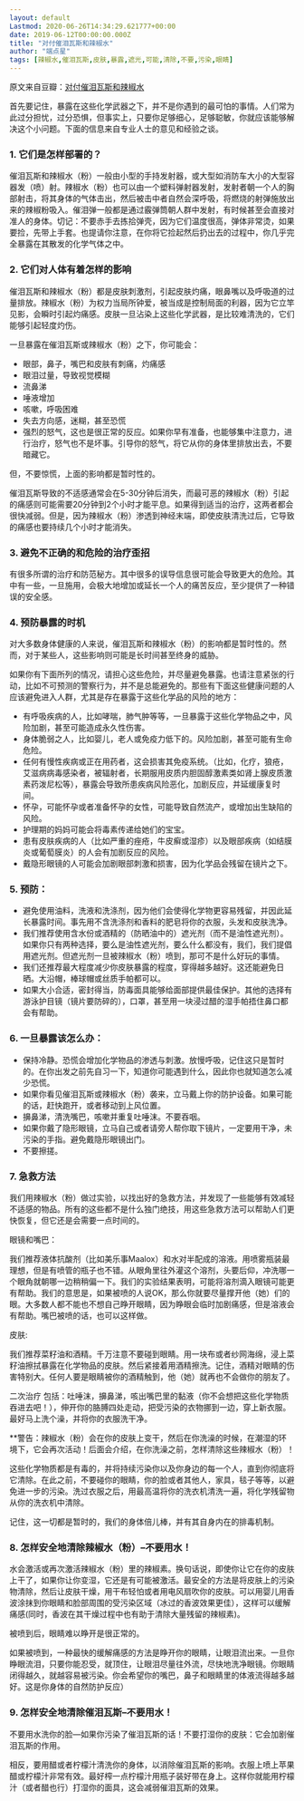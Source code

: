 ```yaml
---
layout: default
Lastmod: 2020-06-26T14:34:29.621777+00:00
date: 2019-06-12T00:00:00.000Z
title: "对付催泪瓦斯和辣椒水"
author: "端点星"
tags: [辣椒水,催泪瓦斯,皮肤,暴露,遮光,可能,清除,不要,污染,眼睛]
---
```


原文来自豆瓣：[对付催泪瓦斯和辣椒水](https://www.douban.com/note/291326587/)

首先要记住，暴露在这些化学武器之下，并不是你遇到的最可怕的事情。人们常为此过分担忧，过分恐惧，但事实上，只要你足够细心，足够聪敏，你就应该能够解决这个小问题。下面的信息来自专业人士的意见和经验之谈。

### 1\. 它们是怎样部署的？

催泪瓦斯和辣椒水（粉）一般由小型的手持发射器，或大型如消防车大小的大型容器发（喷）射。辣椒水（粉）也可以由一个塑料弹射器发射，发射者朝一个人的胸部射击，将其身体的气体击出，然后被击中者自然会深呼吸，将燃烧的射弹施放出来的辣椒粉吸入。催泪弹一般都是通过霰弹筒朝人群中发射，有时候甚至会直接对准人的身体。切记：不要赤手去拣拾弹壳，因为它们温度很高，弹体非常烫，如果要捡，先带上手套。也提请你注意，在你将它捡起然后扔出去的过程中，你几乎完全暴露在其散发的化学气体之中。

### 2\. 它们对人体有着怎样的影响

催泪瓦斯和辣椒水（粉）都是皮肤刺激剂，引起皮肤灼痛，眼鼻嘴以及呼吸道的过量排放。辣椒水（粉）为权力当局所钟爱，被当成是控制局面的利器，因为它立竿见影，会瞬时引起灼痛感。皮肤一旦沾染上这些化学武器，是比较难清洗的，它们能够引起轻度灼伤。

一旦暴露在催泪瓦斯或辣椒水（粉）之下，你可能会：

*   眼部，鼻子，嘴巴和皮肤有刺痛，灼痛感
*   眼泪过量，导致视觉模糊
*   流鼻涕
*   唾液增加
*   咳嗽，呼吸困难
*   失去方向感，迷糊，甚至恐慌
*   强烈的怒气，这也是很正常的反应。如果你早有准备，也能够集中注意力，进行治疗，怒气也不是坏事。引导你的怒气，将它从你的身体里排放出去，不要暗藏它。

但，不要惊慌，上面的影响都是暂时性的。

催泪瓦斯导致的不适感通常会在5-30分钟后消失，而最可恶的辣椒水（粉）引起的痛感则可能需要20分钟到2个小时才能平息。如果得到适当的治疗，这两者都会很快减弱。但是，因为辣椒水（粉）渗透到神经末端，即使皮肤清洗过后，它导致的痛感也要持续几个小时才能消失。

### 3\. 避免不正确的和危险的治疗歪招

有很多所谓的治疗和防范秘方。其中很多的误导信息很可能会导致更大的危险。其中有一些，一旦施用，会极大地增加或延长一个人的痛苦反应，至少提供了一种错误的安全感。

### 4\. 预防暴露的时机

对大多数身体健康的人来说，催泪瓦斯和辣椒水（粉）的影响都是暂时性的。然而，对于某些人，这些影响则可能是长时间甚至终身的威胁。

如果你有下面所列的情况，请担心这些危险，并尽量避免暴露。也请注意紧张的行动，比如不可预测的警察行为，并不是总能避免的。那些有下面这些健康问题的人应该避免进入人群，尤其是存在暴露于这些化学品的风险的地方：

*   有呼吸疾病的人，比如哮喘，肺气肿等等，一旦暴露于这些化学物品之中，风险加剧，甚至可能造成永久性伤害。
*   身体脆弱之人，比如婴儿，老人或免疫力低下的。风险加剧，甚至可能有生命危险。
*   任何有慢性疾病或正在用药者，这会损害其免疫系统。（比如，化疗，狼疮，艾滋病病毒感染者，被辐射者，长期服用皮质内胆固醇激素类如肾上腺皮质激素药泼尼松等），暴露会导致所患疾病风险恶化，加剧反应，并延缓康复时间。
*   怀孕，可能怀孕或者准备怀孕的女性，可能导致自然流产，或增加出生缺陷的风险。
*   护理期的妈妈可能会将毒素传递给她们的宝宝。
*   患有皮肤疾病的人（比如严重的痤疮，牛皮癣或湿疹）以及眼部疾病（如结膜炎或葡萄膜炎）的人会有加剧反应的风险。
*   戴隐形眼镜的人可能会加剧眼部刺激和损害，因为化学品会残留在镜片之下。

### 5\. 预防：

*   避免使用油料，洗液和洗涤剂，因为他们会使得化学物更容易残留，并因此延长暴露时间。事先用不含洗涤剂和香料的肥皂将你的衣服，头发和皮肤洗净。
*   我们推荐使用含水份或酒精的（防晒油中的）遮光剂（而不是油性遮光剂）。如果你只有两种选择，要么是油性遮光剂，要么什么都没有，我们，我们提倡用遮光剂。但遮光剂一旦被辣椒水（粉）喷到，那可不是什么好玩的事情。
*   我们还推荐最大程度减少你皮肤暴露的程度，穿得越多越好。这还能避免日晒。大沿帽，棒球帽或丝质手帕都可以。
*   如果大小合适，密封得当，防毒面具能够给面部提供最佳保护。其他的选择有游泳护目镜（镜片要防碎的），口罩，甚至用一块浸过醋的湿手帕捂住鼻口都会有帮助。

### 6\. 一旦暴露该怎么办：

*   保持冷静。恐慌会增加化学物品的渗透与刺激。放慢呼吸，记住这只是暂时的。在你出发之前先自习一下，知道你可能遇到什么，因此你也就知道怎么减少恐慌。
*   如果你看见催泪瓦斯或辣椒水（粉）袭来，立马戴上你的防护设备。如果可能的话，赶快跑开，或者移动到上风位置。
*   擤鼻涕，清洗嘴巴，咳嗽并重复吐唾沫。不要吞咽。
*   如果你戴了隐形眼镜，立马自己或者请旁人帮你取下镜片，一定要用干净，未污染的手指。避免戴隐形眼镜出门。
*   不要擦搓。

### 7\. 急救方法

我们用辣椒水（粉）做过实验，以找出好的急救方法，并发现了一些能够有效减轻不适感的物品。所有的这些都不是什么独门绝技，用这些急救方法可以帮助人们更快恢复，但它还是会需要一点时间的。

眼镜和嘴巴：

我们推荐液体抗酸剂（比如美乐事Maalox）和水对半配成的溶液。用喷雾瓶装最理想，但是有喷管的瓶子也不错。从眼角里往外灌这个溶剂，头要后仰，冲洗哪一个眼角就朝哪一边稍稍偏一下。我们的实验结果表明，可能将溶剂滴入眼镜可能更有帮助。我们的意思是，如果被喷的人说OK，那么你就要尽量撑开他（她）们的眼。大多数人都不能也不想自己睁开眼睛，因为睁眼会临时加剧痛感，但是溶液会有帮助。嘴巴被喷的话，也可以这样做。

皮肤:

我们推荐菜籽油和酒精。千万注意不要碰到眼睛。用一块布或者纱网海绵，浸上菜籽油擦拭暴露在化学物品的皮肤。然后紧接着用酒精擦洗。记住，酒精对眼睛的伤害特别大。任何人要是眼睛被你的酒精触到，他（她）就再也不会做你的朋友了。

二次治疗 包括：吐唾沫，擤鼻涕，咳出嘴巴里的黏液（你不会想把这些化学物质吞进去吧！），伸开你的胳膊四处走动，把受污染的衣物挪到一边，穿上新衣服。最好马上洗个澡，并将你的衣服洗干净。

\*\*警告：辣椒水（粉）会在你的皮肤上变干，然后在你洗澡的时候，在潮湿的环境下，它会再次活动！后面会介绍，在你洗澡之前，怎样清除这些辣椒水（粉）！

这些化学物质都是有毒的，并将持续污染你以及你身边的每一个人，直到你彻底将它清除。在此之前，不要碰你的眼睛，你的脸或者其他人，家具，毯子等等，以避免进一步的污染。洗过衣服之后，用最高温将你的洗衣机清洗一遍，将化学残留物从你的洗衣机中清除。

记住，这一切都是暂时的，我们的身体倍儿棒，并有其自身内在的排毒机制。

### 8\. 怎样安全地清除辣椒水（粉）–不要用水！

水会激活或再次激活辣椒水（粉）里的辣椒素。换句话说，即使你让它在你的皮肤上干了，如果你让你变湿，它还是有可能被激活。最安全的方法是将皮肤上的污染物清除，然后让皮肤干燥，用干布轻怕或者用电风扇吹你的皮肤。可以用婴儿用香波涂抹到你眼睛和脸部周围的受污染区域（冰过的香波效果更佳），这样可以缓解痛感(同时，香波在其干燥过程中也有助于清除大量残留的辣椒素)。

被喷到后，眼睛难以睁开是很正常的。

如果被喷到，一种最快的缓解痛感的方法是睁开你的眼睛，让眼泪流出来。一旦你睁眼流泪，只要你能忍受，就顶住，让眼泪尽量往外流，尽快地洗净眼镜。你眼睛闭得越久，就越容易被污染。你会希望你的嘴巴，鼻子和眼睛里的体液流得越多越好。这是你身体的自然防护反应）

### 9\. 怎样安全地清除催泪瓦斯–不要用水！

不要用水洗你的脸—如果你污染了催泪瓦斯的话！不要打湿你的皮肤：它会加剧催泪瓦斯的作用。

相反，要用醋或者柠檬汁清洗你的身体，以消除催泪瓦斯的影响。衣服上喷上苹果醋或柠檬汁非常有效。最好榨一点柠檬汁用瓶子装好带在身上。这样你就能用柠檬汁（或者醋也行）打湿你的面具，这会减弱催泪瓦斯的效果。

